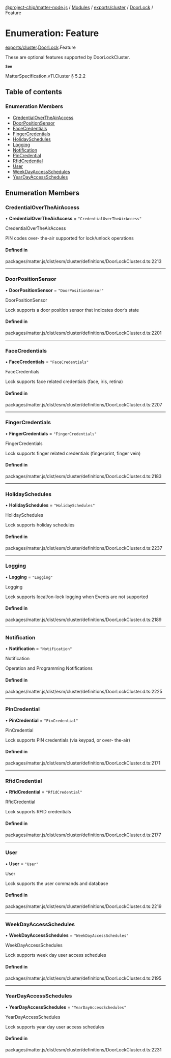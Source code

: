 [@project-chip/matter-node.js](../README.md) / [Modules](../modules.md) / [exports/cluster](../modules/exports_cluster.md) / [DoorLock](../modules/exports_cluster.DoorLock.md) / Feature

# Enumeration: Feature

[exports/cluster](../modules/exports_cluster.md).[DoorLock](../modules/exports_cluster.DoorLock.md).Feature

These are optional features supported by DoorLockCluster.

**`See`**

MatterSpecification.v11.Cluster § 5.2.2

## Table of contents

### Enumeration Members

- [CredentialOverTheAirAccess](exports_cluster.DoorLock.Feature.md#credentialovertheairaccess)
- [DoorPositionSensor](exports_cluster.DoorLock.Feature.md#doorpositionsensor)
- [FaceCredentials](exports_cluster.DoorLock.Feature.md#facecredentials)
- [FingerCredentials](exports_cluster.DoorLock.Feature.md#fingercredentials)
- [HolidaySchedules](exports_cluster.DoorLock.Feature.md#holidayschedules)
- [Logging](exports_cluster.DoorLock.Feature.md#logging)
- [Notification](exports_cluster.DoorLock.Feature.md#notification)
- [PinCredential](exports_cluster.DoorLock.Feature.md#pincredential)
- [RfidCredential](exports_cluster.DoorLock.Feature.md#rfidcredential)
- [User](exports_cluster.DoorLock.Feature.md#user)
- [WeekDayAccessSchedules](exports_cluster.DoorLock.Feature.md#weekdayaccessschedules)
- [YearDayAccessSchedules](exports_cluster.DoorLock.Feature.md#yeardayaccessschedules)

## Enumeration Members

### CredentialOverTheAirAccess

• **CredentialOverTheAirAccess** = ``"CredentialOverTheAirAccess"``

CredentialOverTheAirAccess

PIN codes over- the-air supported for lock/unlock operations

#### Defined in

packages/matter.js/dist/esm/cluster/definitions/DoorLockCluster.d.ts:2213

___

### DoorPositionSensor

• **DoorPositionSensor** = ``"DoorPositionSensor"``

DoorPositionSensor

Lock supports a door position sensor that indicates door’s state

#### Defined in

packages/matter.js/dist/esm/cluster/definitions/DoorLockCluster.d.ts:2201

___

### FaceCredentials

• **FaceCredentials** = ``"FaceCredentials"``

FaceCredentials

Lock supports face related credentials (face, iris, retina)

#### Defined in

packages/matter.js/dist/esm/cluster/definitions/DoorLockCluster.d.ts:2207

___

### FingerCredentials

• **FingerCredentials** = ``"FingerCredentials"``

FingerCredentials

Lock supports finger related credentials (fingerprint, finger vein)

#### Defined in

packages/matter.js/dist/esm/cluster/definitions/DoorLockCluster.d.ts:2183

___

### HolidaySchedules

• **HolidaySchedules** = ``"HolidaySchedules"``

HolidaySchedules

Lock supports holiday schedules

#### Defined in

packages/matter.js/dist/esm/cluster/definitions/DoorLockCluster.d.ts:2237

___

### Logging

• **Logging** = ``"Logging"``

Logging

Lock supports local/on-lock logging when Events are not supported

#### Defined in

packages/matter.js/dist/esm/cluster/definitions/DoorLockCluster.d.ts:2189

___

### Notification

• **Notification** = ``"Notification"``

Notification

Operation and Programming Notifications

#### Defined in

packages/matter.js/dist/esm/cluster/definitions/DoorLockCluster.d.ts:2225

___

### PinCredential

• **PinCredential** = ``"PinCredential"``

PinCredential

Lock supports PIN credentials (via keypad, or over- the-air)

#### Defined in

packages/matter.js/dist/esm/cluster/definitions/DoorLockCluster.d.ts:2171

___

### RfidCredential

• **RfidCredential** = ``"RfidCredential"``

RfidCredential

Lock supports RFID credentials

#### Defined in

packages/matter.js/dist/esm/cluster/definitions/DoorLockCluster.d.ts:2177

___

### User

• **User** = ``"User"``

User

Lock supports the user commands and database

#### Defined in

packages/matter.js/dist/esm/cluster/definitions/DoorLockCluster.d.ts:2219

___

### WeekDayAccessSchedules

• **WeekDayAccessSchedules** = ``"WeekDayAccessSchedules"``

WeekDayAccessSchedules

Lock supports week day user access schedules

#### Defined in

packages/matter.js/dist/esm/cluster/definitions/DoorLockCluster.d.ts:2195

___

### YearDayAccessSchedules

• **YearDayAccessSchedules** = ``"YearDayAccessSchedules"``

YearDayAccessSchedules

Lock supports year day user access schedules

#### Defined in

packages/matter.js/dist/esm/cluster/definitions/DoorLockCluster.d.ts:2231
